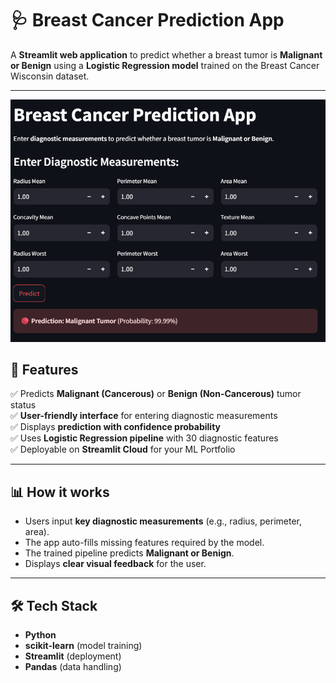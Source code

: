 # 🩺 Breast Cancer Prediction App

A **Streamlit web application** to predict whether a breast tumor is **Malignant or Benign** using a **Logistic Regression model** trained on the Breast Cancer Wisconsin dataset.

---
![SS](SS.png)
## 🚀 Features

✅ Predicts **Malignant (Cancerous)** or **Benign (Non-Cancerous)** tumor status  
✅ **User-friendly interface** for entering diagnostic measurements  
✅ Displays **prediction with confidence probability**  
✅ Uses **Logistic Regression pipeline** with 30 diagnostic features  
✅ Deployable on **Streamlit Cloud** for your ML Portfolio

---

## 📊 How it works

- Users input **key diagnostic measurements** (e.g., radius, perimeter, area).
- The app auto-fills missing features required by the model.
- The trained pipeline predicts **Malignant or Benign**.
- Displays **clear visual feedback** for the user.

---

## 🛠️ Tech Stack

- **Python**
- **scikit-learn** (model training)
- **Streamlit** (deployment)
- **Pandas** (data handling)
